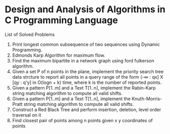 # Design and Analysis of Algorithms in C Programming Language

  List of Solved Problems
  1. Print longest common subsequence of two sequences using Dynamic Programming.
  2. Edmonds Karp Algorithm for maximum flow.
  3. Find the maximum bipartite in a network graph using ford fulkerson algorithm.
  4. Given a set P of n points in the plane, implement the priority search tree data strcture to report all points in a query range of the form (-∞ : qx] X [qy : q'y] in O(logn + k) time, where k is the number of reported points.
  5. Given a pattern P[1..m] and a Text T[1..n], implement the Rabin-Karp string matching algorithm to compute all valid shifts.
  6. Given a pattern P[1..m] and a Text T[1..n], implement the Knuth-Morris-Pratt string matching algorithm to compute all valid shifts.
  7. Construct a Red Black Tree and perform insertion, deletion, level order traversal on it
  8. Find closest pair of points among n points given x y coordinates of points
